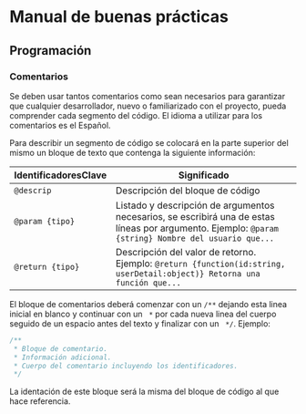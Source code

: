 # Manual de buenas prácticas
## Programación
### Comentarios
Se deben usar tantos comentarios como sean necesarios para garantizar que cualquier desarrollador, nuevo o familiarizado con el proyecto, pueda comprender cada segmento del código. El idioma a utilizar para los comentarios es el Español.

Para describir un segmento de código se colocará en la parte superior del mismo un bloque de texto que contenga la siguiente información:

| IdentificadoresClave | Significado |
| --- | --- | 
| `@descrip` | Descripción del bloque de código |
| `@param {tipo}` | Listado y descripción de argumentos necesarios, se escribirá una de estas líneas por argumento. Ejemplo: `@param {string} Nombre del usuario que...` |
| `@return {tipo}` | Descripción del valor de retorno. Ejemplo: `@return {function(id:string, userDetail:object)} Retorna una función que...` |


El bloque de comentarios deberá comenzar con un `/**` dejando esta linea inicial en blanco y continuar con un ` *` por cada nueva linea del cuerpo seguido de un espacio antes del texto y finalizar con un ` */`. Ejemplo:

``` Javascript
/**
 * Bloque de comentario.
 * Información adicional.
 * Cuerpo del comentario incluyendo los identificadores.
 */

```

La identación de este bloque será la misma del bloque de código al que hace referencia.
